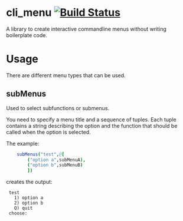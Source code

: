 # cli_menu [![Build Status](https://travis-ci.org/MnlPhlp/cli_menu.svg?branch=master)](https://travis-ci.org/MnlPhlp/cli_menu)
A library to create interactive commandline menus without writing boilerplate code.

# Usage
There are different menu types that can be used.

## subMenus
Used to select subfunctions or submenus.

You need to specify a menu title and a sequence of tuples. Each tuple contains a string describing the option and the function that should be called when the option is selected.

The example:
```nim
    subMenus("test",@[
        ("option a",subMenuA),
        ("option b",subMenuB)
        ])
   ```
creates the output:
   ```
    test
      1) option a
      2) option b
      Q) quit
    choose: 
   ```

